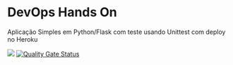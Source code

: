 # DevOps Hands On
Aplicação Simples em Python/Flask com teste usando Unittest com deploy no Heroku

![](https://github.com/souuzaa/devopslab-t04/actions/workflows/pipeline.yml/badge.svg)
[![Quality Gate Status](https://sonarcloud.io/api/project_badges/measure?project=souuzaa_devopslab-t04&metric=alert_status)](https://sonarcloud.io/summary/new_code?id=souuzaa_devopslab-t04)
